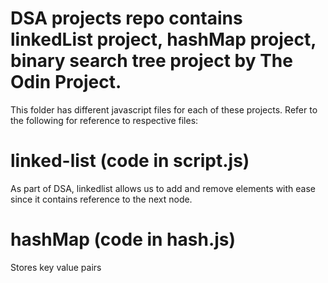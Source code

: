 # DSA projects repo contains linkedList project, hashMap project, binary search tree project by The Odin Project.

This folder has different javascript files for each of these projects.
Refer to the following for reference to respective files:

# linked-list (code in script.js)

As part of DSA, linkedlist allows us to add and remove elements with ease since it contains reference to the next node.

# hashMap (code in hash.js)

Stores key value pairs



